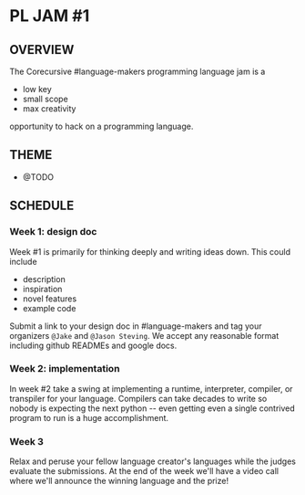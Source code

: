 # PL JAM #1

## OVERVIEW

The Corecursive #language-makers programming language jam is a

- low key
- small scope
- max creativity

opportunity to hack on a programming language.

## THEME

- @TODO

## SCHEDULE

### Week 1: design doc

Week #1 is primarily for thinking deeply and writing ideas down. This could
include

- description
- inspiration
- novel features
- example code

Submit a link to your design doc in #language-makers and tag your organizers
`@Jake` and `@Jason Steving`. We accept any reasonable format including github
READMEs and google docs.

### Week 2: implementation

In week #2 take a swing at implementing a runtime, interpreter, compiler, or
transpiler for your language. Compilers can take decades to write so nobody is
expecting the next python -- even getting even a single contrived program to run
is a huge accomplishment.

### Week 3

Relax and peruse your fellow language creator's languages while the judges
evaluate the submissions. At the end of the week we'll have a video call where
we'll announce the winning language and the prize!
